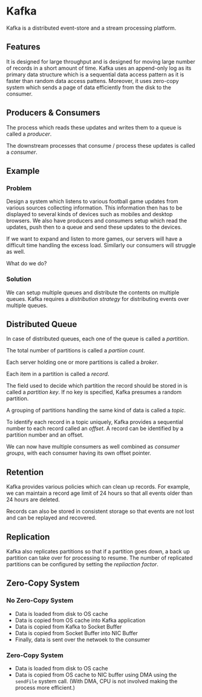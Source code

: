# Kafka

Kafka is a distributed event-store and a stream processing platform. 

## Features

It is designed for large throughput and is designed for moving large number of records in a short amount of time. Kafka uses an append-only log as its primary data structure which is a sequential data access pattern as it is faster than random data access pattens. Moreover, it uses zero-copy system which sends a page of data efficiently from the disk to the consumer.



## Producers & Consumers

The process which reads these updates and writes them to a queue is called a *producer*.

The downstream processes that consume / process these updates is called a *consumer*.

## Example

### Problem

Design a system which listens to various football game updates from various sources collecting information. This information then has to be displayed to several kinds of devices such as mobiles and desktop browsers. We also have producers and consumers setup which read the updates, push then to a queue and send these updates to the devices.

If we want to expand and listen to more games, our servers will have a difficult time handling the excess load. Similarly our consumers will struggle as well.

What do we do?

### Solution

We can setup multiple queues and distribute the contents on multiple queues. Kafka requires a *distribution strategy* for distributing events over multiple queues.

## Distributed Queue

In case of distributed queues, each one of the queue is called a *partition*.

The total number of partitions is called a *partiion count*.

Each server holding one or more partitions is called a *broker*.

Each item in a partition is called a *record*.

The field used to decide which partition the record should be stored in is called a *partition key*. If no key is specified, Kafka presumes a random partition.

A grouping of partitions handling the same kind of data is called a *topic*.

To identify each record in a topic uniquely, Kafka provides a sequential number to each record called an *offset*. A record can be identified by a partition number and an offset.

We can now have multiple consumers as well combined as *consumer groups*, with each consumer having its own offset pointer.

## Retention

Kafka provides various policies which can clean up records. For example, we can maintain a record age limit of 24 hours so that all events older than 24 hours are deleted.

Records can also be stored in consistent storage so that events are not lost and can be replayed and recovered.

## Replication

Kafka also replicates partitions so that if a partition goes down, a back up partition can take over for processing to resume. The number of replicated partitions can be configured by setting the *repliaction factor*.

## Zero-Copy System

### No Zero-Copy System

- Data is loaded from disk to OS cache
- Data is copied from OS cache into Kafka application
- Data is copied from Kafka to Socket Buffer
- Data is copied from Socket Buffer into NIC Buffer
- Finally, data is sent over the netwoek to the consumer

### Zero-Copy System

- Data is loaded from disk to OS cache
- Data is copied from OS cache to NIC buffer using DMA using the `sendFile` system call. (With DMA, CPU is not involved making the process more efficient.)

